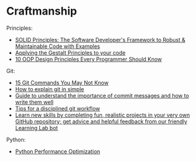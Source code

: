 # Craftmanship

Principles:
- [SOLID Principles: The Software Developer's Framework to Robust & Maintainable Code with Examples](https://khalilstemmler.com/articles/solid-principles/solid-typescript/)
- [Applying the Gestalt Principles to your code](https://yetanotherchris.dev/clean-code/gestalt-principles/)
- [10 OOP Design Principles Every Programmer Should Know](https://hackernoon.com/10-oop-design-principles-every-programmer-should-know-f187436caf65)

Git:
- [15 Git Commands You May Not Know](https://zaiste.net/15-git-commands-you-may-not-know/)
- [How to explain git in simple](https://smusamashah.github.io/blog/2017/10/14/explain-git-in-simple-words)
- [Guide to understand the importance of commit messages and how to write them well](https://github.com/RomuloOliveira/commit-messages-guide)
- [Tips for a disciplined git workflow](https://drewdevault.com/2019/02/25/Using-git-with-discipline.html)
- [Learn new skills by completing fun, realistic projects in your very own GitHub repository; get advice and helpful feedback from our friendly Learning Lab bot](https://lab.github.com)

Python:
- [Python Performance Optimization](https://stackabuse.com/python-performance-optimization/)
